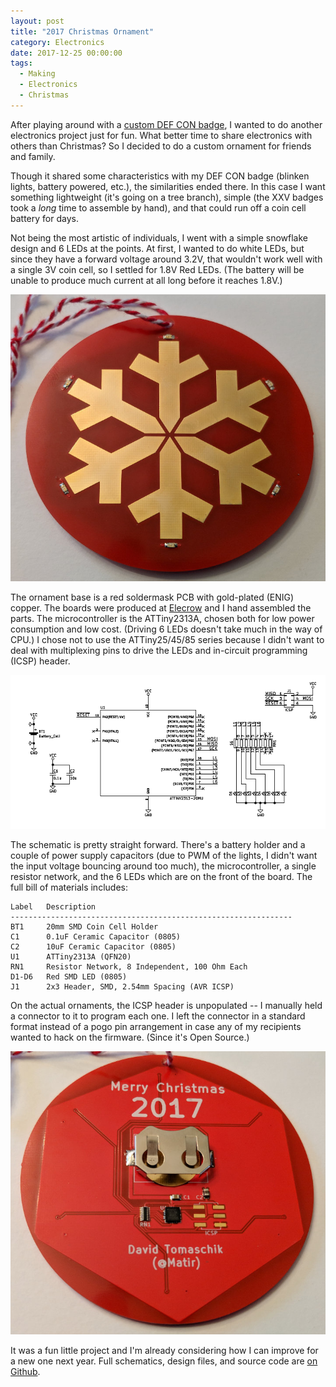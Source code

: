 ```yaml
---
layout: post
title: "2017 Christmas Ornament"
category: Electronics
date: 2017-12-25 00:00:00
tags:
  - Making
  - Electronics
  - Christmas
---
```


After playing around with a [custom DEF CON
badge](/2017/07/31/hacker-summer-camp-2017-xxv-badge.html), I wanted to do
another electronics project just for fun.  What better time to share electronics
with others than Christmas?  So I decided to do a custom ornament for friends
and family.

Though it shared some characteristics with my DEF CON badge (blinken lights,
battery powered, etc.), the similarities ended there.  In this case I want
something lightweight (it's going on a tree branch), simple (the XXV badges took
a *long* time to assemble by hand), and that could run off a coin cell battery
for days.

Not being the most artistic of individuals, I went with a simple snowflake
design and 6 LEDs at the points.  At first, I wanted to do white LEDs, but since
they have a forward voltage around 3.2V, that wouldn't work well with a single
3V coin cell, so I settled for 1.8V Red LEDs.  (The battery will be unable to
produce much current at all long before it reaches 1.8V.)

![Snowflake Ornament Front](/img/blog/ornament2017/ornament_front.jpg)

The ornament base is a red soldermask PCB with gold-plated (ENIG) copper.  The
boards were produced at [Elecrow](https://www.elecrow.com/) and I hand assembled
the parts.  The microcontroller is the ATTiny2313A, chosen both for low power
consumption and low cost.  (Driving 6 LEDs doesn't take much in the way of CPU.)
I chose not to use the ATTiny25/45/85 series because I didn't want to deal with
multiplexing pins to drive the LEDs and in-circuit programming (ICSP) header.

![Schematic](/img/blog/ornament2017/schematic.png)

The schematic is pretty straight forward.  There's a battery holder and a couple
of power supply capacitors (due to PWM of the lights, I didn't want the input
voltage bouncing around too much), the microcontroller, a single resistor
network, and the 6 LEDs which are on the front of the board.  The full bill of
materials includes:

```
Label   Description
---------------------------------------------------------------
BT1     20mm SMD Coin Cell Holder
C1      0.1uF Ceramic Capacitor (0805)
C2      10uF Ceramic Capacitor (0805)
U1      ATTiny2313A (QFN20)
RN1     Resistor Network, 8 Independent, 100 Ohm Each
D1-D6   Red SMD LED (0805)
J1      2x3 Header, SMD, 2.54mm Spacing (AVR ICSP)
```

On the actual ornaments, the ICSP header is unpopulated -- I manually held a
connector to it to program each one.  I left the connector in a standard format
instead of a pogo pin arrangement in case any of my recipients wanted to hack on
the firmware.  (Since it's Open Source.)

![Snowflake Ornament Back](/img/blog/ornament2017/ornament_back.jpg)

It was a fun little project and I'm already considering how I can improve for a
new one next year.  Full schematics, design files, and source code are [on
Github](https://github.com/Matir/2017-ornament).
